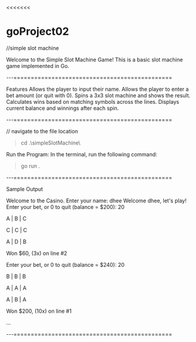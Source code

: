 <<<<<<< 
# goProject02 

//simple slot machine 

Welcome to the Simple Slot Machine Game! This is a basic slot machine game implemented in Go.

---==============================================

Features
Allows the player to input their name.
Allows the player to enter a bet amount (or quit with 0).
Spins a 3x3 slot machine and shows the result.
Calculates wins based on matching symbols across the lines.
Displays current balance and winnings after each spin.

---==============================================

// navigate to the file location 
> cd .\simpleSlotMachine\ 

Run the Program: In the terminal, run the following command:
> go run .


---==============================================

Sample Output

Welcome to the Casino.
Enter your name: dhee
Welcome dhee, let's play!
Enter your bet, or 0 to quit (balance = $200): 20

A | B | C

C | C | C

A | D | B

Won $60, (3x) on line #2

Enter your bet, or 0 to quit (balance = $240): 20

B | B | B

A | A | A

A | B | A

Won $200, (10x) on line #1

...

---==============================================
